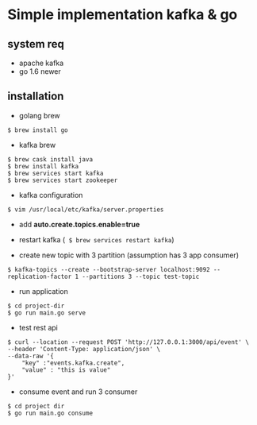 # Simple implementation kafka & go

## system req
- apache kafka
- go 1.6 newer

## installation

- golang brew

```
$ brew install go
```

- kafka brew
```
$ brew cask install java
$ brew install kafka
$ brew services start kafka
$ brew services start zookeeper
```
- kafka configuration
```
$ vim /usr/local/etc/kafka/server.properties 
```
- add **auto.create.topics.enable=true**
- restart kafka (``` $ brew services restart kafka```)

- create new topic with 3 partition (assumption has 3 app consumer)
```
$ kafka-topics --create --bootstrap-server localhost:9092 --replication-factor 1 --partitions 3 --topic test-topic
```

- run application
```
$ cd project-dir
$ go run main.go serve
```

- test rest api
```
$ curl --location --request POST 'http://127.0.0.1:3000/api/event' \
--header 'Content-Type: application/json' \
--data-raw '{
    "key" :"events.kafka.create",
    "value" : "this is value"
}'
```

- consume event and run 3 consumer
```
$ cd project dir
$ go run main.go consume
```
